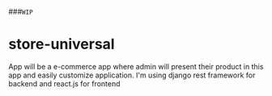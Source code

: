 ###```WIP```
# store-universal
App will be a e-commerce app where admin will present their product in this app and easily customize application. 
I'm using django rest framework for backend and react.js for frontend
  